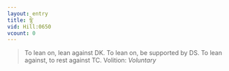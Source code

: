 ```yaml
---
layout: entry
title: སྙེ་
vid: Hill:0650
vcount: 0
---
```

> To lean on, lean against DK\. To lean on, be supported by DS\. To lean against, to rest against TC\.
> Volition: _Voluntary_


